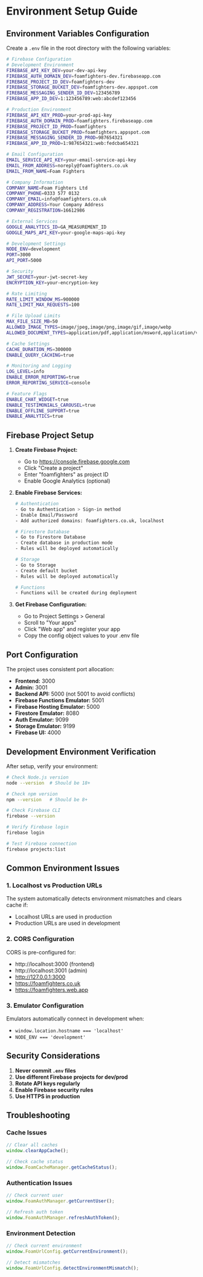 # Environment Setup Guide

## Environment Variables Configuration

Create a `.env` file in the root directory with the following variables:

```bash
# Firebase Configuration
# Development Environment
FIREBASE_API_KEY_DEV=your-dev-api-key
FIREBASE_AUTH_DOMAIN_DEV=foamfighters-dev.firebaseapp.com
FIREBASE_PROJECT_ID_DEV=foamfighters-dev
FIREBASE_STORAGE_BUCKET_DEV=foamfighters-dev.appspot.com
FIREBASE_MESSAGING_SENDER_ID_DEV=123456789
FIREBASE_APP_ID_DEV=1:123456789:web:abcdef123456

# Production Environment
FIREBASE_API_KEY_PROD=your-prod-api-key
FIREBASE_AUTH_DOMAIN_PROD=foamfighters.firebaseapp.com
FIREBASE_PROJECT_ID_PROD=foamfighters
FIREBASE_STORAGE_BUCKET_PROD=foamfighters.appspot.com
FIREBASE_MESSAGING_SENDER_ID_PROD=987654321
FIREBASE_APP_ID_PROD=1:987654321:web:fedcba654321

# Email Configuration
EMAIL_SERVICE_API_KEY=your-email-service-api-key
EMAIL_FROM_ADDRESS=noreply@foamfighters.co.uk
EMAIL_FROM_NAME=Foam Fighters

# Company Information
COMPANY_NAME=Foam Fighters Ltd
COMPANY_PHONE=0333 577 0132
COMPANY_EMAIL=info@foamfighters.co.uk
COMPANY_ADDRESS=Your Company Address
COMPANY_REGISTRATION=16612986

# External Services
GOOGLE_ANALYTICS_ID=GA_MEASUREMENT_ID
GOOGLE_MAPS_API_KEY=your-google-maps-api-key

# Development Settings
NODE_ENV=development
PORT=3000
API_PORT=5000

# Security
JWT_SECRET=your-jwt-secret-key
ENCRYPTION_KEY=your-encryption-key

# Rate Limiting
RATE_LIMIT_WINDOW_MS=900000
RATE_LIMIT_MAX_REQUESTS=100

# File Upload Limits
MAX_FILE_SIZE_MB=50
ALLOWED_IMAGE_TYPES=image/jpeg,image/png,image/gif,image/webp
ALLOWED_DOCUMENT_TYPES=application/pdf,application/msword,application/vnd.openxmlformats-officedocument.wordprocessingml.document

# Cache Settings
CACHE_DURATION_MS=300000
ENABLE_QUERY_CACHING=true

# Monitoring and Logging
LOG_LEVEL=info
ENABLE_ERROR_REPORTING=true
ERROR_REPORTING_SERVICE=console

# Feature Flags
ENABLE_CHAT_WIDGET=true
ENABLE_TESTIMONIALS_CAROUSEL=true
ENABLE_OFFLINE_SUPPORT=true
ENABLE_ANALYTICS=true
```

## Firebase Project Setup

1. **Create Firebase Project:**
   - Go to https://console.firebase.google.com
   - Click "Create a project"
   - Enter "foamfighters" as project ID
   - Enable Google Analytics (optional)

2. **Enable Firebase Services:**
   ```bash
   # Authentication
   - Go to Authentication > Sign-in method
   - Enable Email/Password
   - Add authorized domains: foamfighters.co.uk, localhost
   
   # Firestore Database
   - Go to Firestore Database
   - Create database in production mode
   - Rules will be deployed automatically
   
   # Storage
   - Go to Storage
   - Create default bucket
   - Rules will be deployed automatically
   
   # Functions
   - Functions will be created during deployment
   ```

3. **Get Firebase Configuration:**
   - Go to Project Settings > General
   - Scroll to "Your apps"
   - Click "Web app" and register your app
   - Copy the config object values to your .env file

## Port Configuration

The project uses consistent port allocation:

- **Frontend:** 3000
- **Admin:** 3001  
- **Backend API:** 5000 (not 5001 to avoid conflicts)
- **Firebase Functions Emulator:** 5001
- **Firebase Hosting Emulator:** 5000
- **Firestore Emulator:** 8080
- **Auth Emulator:** 9099
- **Storage Emulator:** 9199
- **Firebase UI:** 4000

## Development Environment Verification

After setup, verify your environment:

```bash
# Check Node.js version
node --version  # Should be 18+

# Check npm version  
npm --version   # Should be 8+

# Check Firebase CLI
firebase --version

# Verify Firebase login
firebase login

# Test Firebase connection
firebase projects:list
```

## Common Environment Issues

### 1. Localhost vs Production URLs
The system automatically detects environment mismatches and clears cache if:
- Localhost URLs are used in production
- Production URLs are used in development

### 2. CORS Configuration
CORS is pre-configured for:
- http://localhost:3000 (frontend)
- http://localhost:3001 (admin)
- http://127.0.0.1:3000
- https://foamfighters.co.uk
- https://foamfighters.web.app

### 3. Emulator Configuration
Emulators automatically connect in development when:
- `window.location.hostname === 'localhost'`
- `NODE_ENV === 'development'`

## Security Considerations

1. **Never commit `.env` files**
2. **Use different Firebase projects for dev/prod**
3. **Rotate API keys regularly**
4. **Enable Firebase security rules**
5. **Use HTTPS in production**

## Troubleshooting

### Cache Issues
```javascript
// Clear all caches
window.clearAppCache();

// Check cache status
window.FoamCacheManager.getCacheStatus();
```

### Authentication Issues
```javascript
// Check current user
window.FoamAuthManager.getCurrentUser();

// Refresh auth token
window.FoamAuthManager.refreshAuthToken();
```

### Environment Detection
```javascript
// Check current environment
window.FoamUrlConfig.getCurrentEnvironment();

// Detect mismatches
window.FoamUrlConfig.detectEnvironmentMismatch();
```